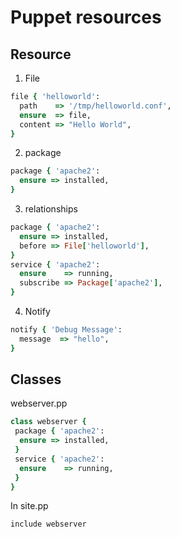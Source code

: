 # Puppet resources

## Resource
1. File
``` rb
file { 'helloworld':
  path    => '/tmp/helloworld.conf',
  ensure  => file,
  content => "Hello World",
}
```
2. package
``` rb
package { 'apache2':
  ensure => installed,
}
```
3. relationships
``` rb
package { 'apache2':
  ensure => installed,
  before => File['helloworld'],
}
service { 'apache2':
  ensure    => running,
  subscribe => Package['apache2'],
}
```

4. Notify
``` rb
notify { 'Debug Message':
  message  => "hello",
}
```

## Classes
webserver.pp
``` rb
class webserver {
 package { 'apache2':
  ensure => installed,
 }
 service { 'apache2':
  ensure    => running,
 }
}
```

In site.pp

```include webserver```
